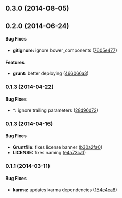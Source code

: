 <a name="0.3.0"></a>
## 0.3.0 (2014-08-05)


<a name="0.2.0"></a>
## 0.2.0 (2014-06-24)


#### Bug Fixes

* **gitignore:** ignore bower_components ([7605e477](https://github.com/sofa/sofa-url-parser-service/commit/7605e477c98676ba554c2597a1f5c1a654f794f5))


#### Features

* **grunt:** better deploying ([466066a3](https://github.com/sofa/sofa-url-parser-service/commit/466066a34ca8e228004691d1d84eb23bb0de184a))


<a name="0.1.3"></a>
### 0.1.3 (2014-04-22)


#### Bug Fixes

* ***:** ignore trailing parameters ([28d96d72](https://github.com/sofa/sofa-url-parser-service/commit/28d96d7250433d750fa75425a448e07a9807ce2b))


<a name="0.1.3"></a>
### 0.1.3 (2014-04-16)


#### Bug Fixes

* **Gruntfile:** fixes license banner ([b30a2fa0](https://github.com/sofa/sofa-url-parser-service/commit/b30a2fa08635d02c487097eff86cd75e5f5863b6))
* **LICENSE:** fixes naming ([e4a73ca1](https://github.com/sofa/sofa-url-parser-service/commit/e4a73ca17248b2c543d299d0279ba57475919c7f))


<a name="0.1.1"></a>
### 0.1.1 (2014-03-11)


#### Bug Fixes

* **karma:** updates karma dependencies ([154c4ca8](https://github.com/sofa/sofa-url-parser-service/commit/154c4ca80eb5d650d59a60bd37e08fa8ffdd5f74))

